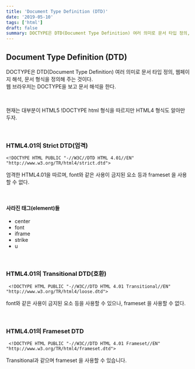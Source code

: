 ```yaml
---
title: 'Document Type Definition (DTD)'
date: '2019-05-10'
tags: ['html']
draft: false
summary: DOCTYPE은 DTD(Document Type Definition) 여러 의미로 문서 타입 정의, 웹페이지 해석, 문서 형식을 정의해 주는 것이다.
---
```


## Document Type Definition (DTD)

DOCTYPE은 DTD(Document Type Definition) 여러 의미로 문서 타입 정의, 웹페이지 해석, 문서 형식을 정의해 주는 것이다. <br />
웹 브라우저는 DOCTYPE을 보고 문서 해석을 한다. <br />

<br />

현재는 대부분이 HTML5 !DOCTYPE html 형식을 따르지만 HTML4 형식도 알아만 두자. <br />

<br />

### HTML4.01의 Strict DTD(엄격)

```
<!DOCTYPE HTML PUBLIC "-//W3C//DTD HTML 4.01//EN" "http://www.w3.org/TR/html4/strict.dtd">
```

엄격한 HTML4.01을 따르며, font와 같은 사용이 금지된 요소 등과 frameset 을 사용할 수 없다. <br />

<br />

#### 사라진 태그(element)들

- center
- font
- iframe
- strike
- u

<br />

### HTML4.01의 Transitional DTD(호환)

```
 <!DOCTYPE HTML PUBLIC "-//W3C//DTD HTML 4.01 Transitional//EN" "http://www.w3.org/TR/html4/loose.dtd">
```

font와 같은 사용이 금지된 요소 등을 사용할 수 있으나, frameset 을 사용할 수 없다. <br />

<br />

### HTML4.01의 Frameset DTD

```
 <!DOCTYPE HTML PUBLIC "-//W3C//DTD HTML 4.01 Frameset//EN" "http://www.w3.org/TR/html4/frameset.dtd">
```

Transitional과 같으며 frameset 을 사용할 수 있습니다.

<br /><br /><br />
